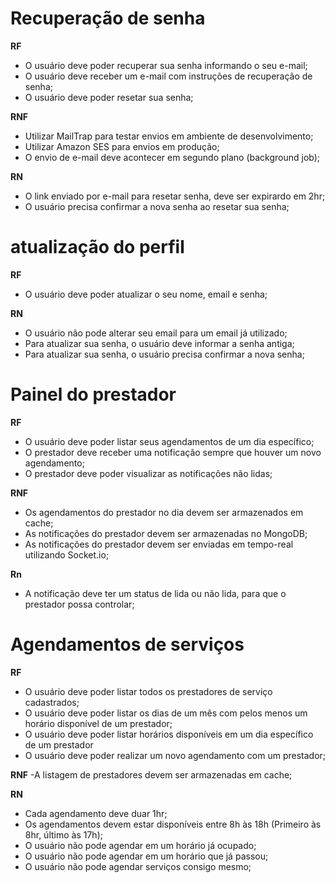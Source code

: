 # Recuperação de senha
**RF**
- O usuário deve poder recuperar sua senha informando o seu e-mail;
- O usuário deve receber um e-mail com instruções de recuperação de senha;
- O usuário deve poder resetar sua senha;

**RNF**
- Utilizar MailTrap para testar envios em ambiente de desenvolvimento;
- Utilizar Amazon SES para envios em produção;
- O envio de e-mail deve acontecer em segundo plano (background job);

**RN**
- O link enviado por e-mail para resetar senha, deve ser expirardo em 2hr;
- O usuário precisa confirmar a nova senha ao resetar sua senha;

# atualização do perfil
**RF**
- O usuário deve poder atualizar o seu nome, email e senha;

**RN**
- O usuário não pode alterar seu email para um email já utilizado;
- Para atualizar sua senha, o usuário deve informar a senha antiga;
- Para atualizar sua senha, o usuário precisa confirmar a nova senha;

# Painel do prestador
**RF**
- O usuário deve poder listar seus agendamentos de um dia específico;
- O prestador deve receber uma notificação sempre que houver um novo agendamento;
- O prestador deve poder visualizar as notificações não lidas;

**RNF**
- Os agendamentos do prestador no dia devem ser armazenados em cache;
- As notificações do prestador devem ser armazenadas no MongoDB;
- As notificações do prestador devem ser enviadas em tempo-real utilizando Socket.io;

**Rn**
- A notificação deve ter um status de lida ou não lida, para que o prestador possa controlar;


# Agendamentos de serviços
**RF**
- O usuário deve poder listar todos os prestadores de serviço cadastrados;
- O usuário deve poder listar os dias de um mês com pelos menos um horário disponível de um prestador;
- O usuário deve poder listar horários disponíveis em um dia específico de um prestador
- O usuário deve poder realizar um novo agendamento com um prestador;

**RNF**
-A listagem de prestadores devem ser armazenadas em cache;

**RN**
- Cada agendamento deve duar 1hr;
- Os agendamentos devem estar disponíveis entre 8h às 18h (Primeiro às 8hr, último às 17h);
- O usuário não pode agendar em um horário já ocupado;
- O usuário não pode agendar em um horário que já passou;
- O usuário não pode agendar serviços consigo mesmo;
